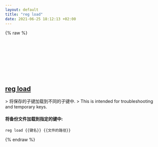 ```yaml
---
layout: default
title: "reg load"
date: 2021-06-25 18:12:13 +02:00
---
```

{% raw %}
<h2 id="reg-load">
  <a href="/zh/windows/reg-load.html">reg load</a> <a href="#reg-load"><svg class="icon">
    <use href="/assets/images/unicode_sprite.svg#link" />
  </svg></a>
</h2>
> 将保存的子键加载到不同的子键中.
> This is intended for troubleshooting and temporary keys.

#### 将备份文件加载到指定的键中:
```shell
reg load {{键名}} {{文件的路径}}
```
{% endraw %}
